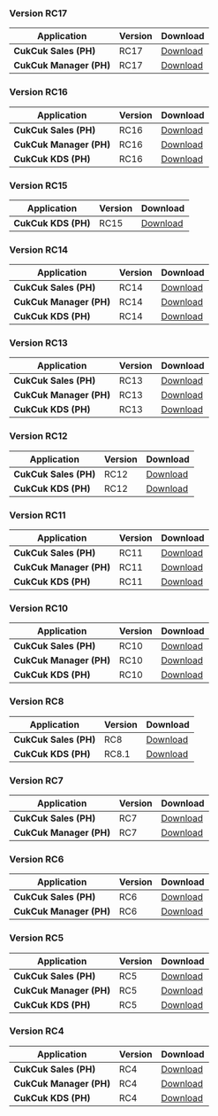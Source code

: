 ### Version RC17

| Application | Version | Download |
|---|---|---|
| **CukCuk Sales (PH)** | RC17 | [Download](https://github.com/CukCuk-US/CukCuk-PH/releases/download/RC17/Sale_PH_RC17_0_0_3.apk) |
| **CukCuk Manager (PH)** | RC17 | [Download](https://github.com/CukCuk-US/CukCuk-PH/releases/download/RC17/Manager_PH_RC17_0_0_1.apk) |

### Version RC16

| Application | Version | Download |
|---|---|---|
| **CukCuk Sales (PH)** | RC16 | [Download](https://github.com/CukCuk-US/CukCuk-PH/releases/download/RC16/Sale_PH_RC16_0_0_0.apk) |
| **CukCuk Manager (PH)** | RC16 | [Download](https://github.com/CukCuk-US/CukCuk-PH/releases/download/RC16/Manager_PH_RC16_0_0_0.apk) |
| **CukCuk KDS (PH)** | RC16 | [Download](https://github.com/CukCuk-US/CukCuk-PH/releases/download/RC16/KDS_PH_RC16_0_0_0.apk) |

### Version RC15

| Application | Version | Download |
|---|---|---|
| **CukCuk KDS (PH)** | RC15 | [Download](https://github.com/CukCuk-US/CukCuk-PH/releases/download/RC15/KDS_RC15_0_0_1.apk) |

### Version RC14

| Application | Version | Download |
|---|---|---|
| **CukCuk Sales (PH)** | RC14 | [Download](https://github.com/CukCuk-US/CukCuk-PH/releases/download/RC14/Sales_RC14_0_0_0.apk) |
| **CukCuk Manager (PH)** | RC14 | [Download](https://github.com/CukCuk-US/CukCuk-PH/releases/download/RC14/Manager_RC14_0_0_0.apk) |
| **CukCuk KDS (PH)** | RC14 | [Download](https://github.com/CukCuk-US/CukCuk-PH/releases/download/RC14/KDS_RC14_0_0_0.apk) |


### Version RC13

| Application | Version | Download |
|---|---|---|
| **CukCuk Sales (PH)** | RC13 | [Download](https://github.com/CukCuk-US/CukCuk-PH/releases/download/RC13/Sales_RC13_0_0_0.apk) |
| **CukCuk Manager (PH)** | RC13 | [Download](https://github.com/CukCuk-US/CukCuk-PH/releases/download/RC13/Manager_RC13_0_0_0.apk) |
| **CukCuk KDS (PH)** | RC13 | [Download](https://github.com/CukCuk-US/CukCuk-PH/releases/download/RC13/KDS_RC13_0_0_0.apk) |

### Version RC12

| Application | Version | Download |
|---|---|---|
| **CukCuk Sales (PH)** | RC12 | [Download](https://github.com/CukCuk-US/CukCuk-PH/releases/download/RC12/Sale_RC12_0_0_0.apk) |
| **CukCuk KDS (PH)** | RC12 | [Download](https://github.com/CukCuk-US/CukCuk-PH/releases/download/RC12/KDS_RC12_0_0_0.apk) |

### Version RC11

| Application | Version | Download |
|---|---|---|
| **CukCuk Sales (PH)** | RC11 | [Download](https://github.com/CukCuk-US/CukCuk-PH/releases/download/RC11/Sales_RC11_0_0_0.apk) |
| **CukCuk Manager (PH)** | RC11 | [Download](https://github.com/CukCuk-US/CukCuk-PH/releases/download/RC11/Manager_RC11_0_0_0.apk) |
| **CukCuk KDS (PH)** | RC11 | [Download](https://github.com/CukCuk-US/CukCuk-PH/releases/download/RC11/KDS_RC11_0_0_0.apk) |

### Version RC10

| Application | Version | Download |
|---|---|---|
| **CukCuk Sales (PH)** | RC10 | [Download](https://github.com/CukCuk-US/CukCuk-PH/releases/download/RC10/Sales_RC10_0_0_0.apk) |
| **CukCuk Manager (PH)** | RC10 | [Download](https://github.com/CukCuk-US/CukCuk-PH/releases/download/RC10/Manager_RC10_0_0_0.apk) |
| **CukCuk KDS (PH)** | RC10 | [Download](https://github.com/CukCuk-US/CukCuk-PH/releases/download/RC10/KDS_RC10_0_0_0.apk) |

### Version RC8

| Application | Version | Download |
|---|---|---|
| **CukCuk Sales (PH)** | RC8 | [Download](https://github.com/CukCuk-US/CukCuk-PH/releases/download/RC8/Sale_RC8_0_0_0.apk) |
| **CukCuk KDS (PH)** | RC8.1 | [Download](https://github.com/CukCuk-US/CukCuk-PH/releases/download/RC8.1/KDS_RC8_1_0_0.apk) |

### Version RC7

| Application | Version | Download |
|---|---|---|
| **CukCuk Sales (PH)** | RC7 | [Download](https://github.com/CukCuk-US/CukCuk-PH/releases/download/RC7/Sale_RC7_0_0_0.apk) |
| **CukCuk Manager (PH)** | RC7 | [Download](https://github.com/CukCuk-US/CukCuk-PH/releases/download/RC7/Manager_RC7_0_0_0.apk) |

### Version RC6

| Application | Version | Download |
|---|---|---|
| **CukCuk Sales (PH)** | RC6 | [Download](https://github.com/CukCuk-US/CukCuk-PH/releases/download/RC6/Sale_RC6_0_0_0.apk) |
| **CukCuk Manager (PH)** | RC6 | [Download](https://github.com/CukCuk-US/CukCuk-PH/releases/download/RC6/Manager_RC6_0_0_0.apk) |

### Version RC5

| Application | Version | Download |
|---|---|---|
| **CukCuk Sales (PH)** | RC5 | [Download](https://github.com/CukCuk-US/CukCuk-PH/releases/download/RC5/Sales_RC5.apk) |
| **CukCuk Manager (PH)** | RC5 | [Download](https://github.com/CukCuk-US/CukCuk-PH/releases/download/RC5/Manager_RC5.apk) |
| **CukCuk KDS (PH)** | RC5 | [Download](https://github.com/CukCuk-US/CukCuk-PH/releases/download/RC5/KDS_RC5.apk) |

### Version RC4

| Application | Version | Download |
|---|---|---|
| **CukCuk Sales (PH)** | RC4 | [Download](https://github.com/CukCuk-US/CukCuk-PH/releases/download/RC4/Sales_RC4.apk) |
| **CukCuk Manager (PH)** | RC4 | [Download](https://github.com/CukCuk-US/CukCuk-PH/releases/download/RC4/Manager_RC4.apk) |
| **CukCuk KDS (PH)** | RC4 | [Download](https://github.com/CukCuk-US/CukCuk-PH/releases/download/RC4/KDS_RC4.apk) |
